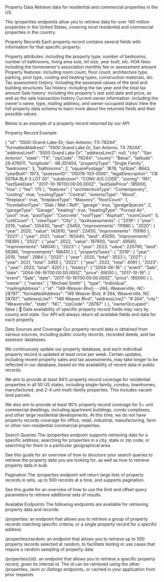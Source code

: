 Property Data
Retrieve data for residential and commercial properties in the US.

The /properties endpoints allow you to retrieve data for over 140 million properties in the United States, covering most residential and commercial properties in the country.

Property Records
Each property record contains several fields with information for that specific property:

Property attributes: including the property type, number of bedrooms, number of bathrooms, living area size, lot size, year built, etc.
HOA fees: including the homeowner's association monthly fee or assessment amount
Property features: including room count, floor count, architecture type, parking, pool type, cooling and heating types, construction materials, etc.
Tax assessment history: including the assessed values of the land and building structures
Tax history: including the tax year and the total tax amount
Sale history: including the property's last sold date and price, as well as the sale transaction history
Current owner information: including the owner's name, type, mailing address, and owner-occupied status
View the full property data schema to learn more about the returned fields and their possible values.

Below is an example of a property record returned by our API:

Property Record Example

{
"id": "5500-Grand-Lake-Dr,-San-Antonio,-TX-78244",
"formattedAddress": "5500 Grand Lake Dr, San Antonio, TX 78244",
"addressLine1": "5500 Grand Lake Dr",
"addressLine2": null,
"city": "San Antonio",
"state": "TX",
"zipCode": "78244",
"county": "Bexar",
"latitude": 29.476011,
"longitude": -98.351454,
"propertyType": "Single Family",
"bedrooms": 3,
"bathrooms": 2,
"squareFootage": 1878,
"lotSize": 8843,
"yearBuilt": 1973,
"assessorID": "05076-103-0500",
"legalDescription": "CB 5076A BLK 3 LOT 50",
"subdivision": "CONV A/S CODE",
"zoning": "RH",
"lastSaleDate": "2017-10-19T00:00:00.000Z",
"lastSalePrice": 185000,
"hoa": {
"fee": 175
},
"features": {
"architectureType": "Contemporary",
"cooling": true,
"coolingType": "Central",
"exteriorType": "Wood",
"fireplace": true,
"fireplaceType": "Masonry",
"floorCount": 1,
"foundationType": "Slab / Mat / Raft",
"garage": true,
"garageSpaces": 2,
"garageType": "Garage",
"heating": true,
"heatingType": "Forced Air",
"pool": true,
"poolType": "Concrete",
"roofType": "Asphalt",
"roomCount": 5,
"unitCount": 1,
"viewType": "City"
},
"taxAssessments": {
"2019": {
"year": 2019,
"value": 135430,
"land": 23450,
"improvements": 111980
},
"2020": {
"year": 2020,
"value": 142610,
"land": 23450,
"improvements": 119160
},
"2021": {
"year": 2021,
"value": 163440,
"land": 45050,
"improvements": 118390
},
"2022": {
"year": 2022,
"value": 197600,
"land": 49560,
"improvements": 148040
},
"2023": {
"year": 2023,
"value": 225790,
"land": 59380,
"improvements": 166410
}
},
"propertyTaxes": {
"2019": {
"year": 2019,
"total": 2984
},
"2020": {
"year": 2020,
"total": 3023
},
"2021": {
"year": 2021,
"total": 3455
},
"2022": {
"year": 2022,
"total": 4091
},
"2023": {
"year": 2023,
"total": 4201
}
},
"history": {
"2004-06-16": {
"event": "Sale",
"date": "2004-06-16T00:00:00.000Z",
"price": 95000
},
"2017-10-19": {
"event": "Sale",
"date": "2017-10-19T00:00:00.000Z",
"price": 185000
}
},
"owner": {
"names": [
"Michael Smith"
],
"type": "Individual",
"mailingAddress": {
"id": "149-Weaver-Blvd,---264,-Weaverville,-NC-28787",
"formattedAddress": "149 Weaver Blvd, # 264, Weaverville, NC 28787",
"addressLine1": "149 Weaver Blvd",
"addressLine2": "# 264",
"city": "Weaverville",
"state": "NC",
"zipCode": "28787"
}
},
"ownerOccupied": false
}
📘
Data availability of specific property record fields may vary by county and state. Our API will always return all available fields and data for each property.

Data Sources and Coverage
Our property record data is obtained from various sources, including public county records, recorded deeds, and tax assessor databases.

We continuously update our property database, and each individual property record is updated at least once per week. Certain updates, including recent property sales and tax assessments, may take longer to be reflected in our database, based on the availability of recent data in public records.

We aim to provide at least 94% property record coverage for residential properties in all 50 US states, including single-family, condos, townhomes, manufactured, and 2-4 unit multi-family properties. This includes vacant land parcels.

We also aim to provide at least 90% property record coverage for 5+ unit commercial dwellings, including apartment buildings, condo complexes, and other large residential developments. At this time, we do not have property records coverage for office, retail, industrial, manufacturing, farm or other non-residential commercial properties.

Search Queries
The /properties endpoint supports retrieving data for a specific address; searching for properties in a city, state or zip code; or searching for them in a particular geographical area.

See this guide for an overview of how to structure your search queries to retrieve the property data you are looking for, as well as how to retrieve property data in bulk.

Pagination
The /properties endpoint will return large lists of property records in sets, up to 500 records at a time, and supports pagination.

See this guide for an overview of how to use the limit and offset query parameters to retrieve additional sets of results.

Available Endpoints
The following endpoints are available for retrieving property data and records:

/properties: an endpoint that allows you to retrieve a group of property records matching specific criteria, or a single property record for a specific address

/properties/random: an endpoint that allows you to retrieve up to 500 property records selected at random, to facilitate testing or use cases that require a random sampling of property data

/properties/{id}: an endpoint that allows you to retrieve a specific property record, given its internal id. The id can be retrieved using the other /properties, /avm or /listings endpoints, or cached in your application from prior requests
